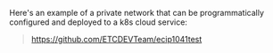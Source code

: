 
Here's an example of a private network that can be programmatically configured and deployed to a k8s cloud service:

> https://github.com/ETCDEVTeam/ecip1041test


